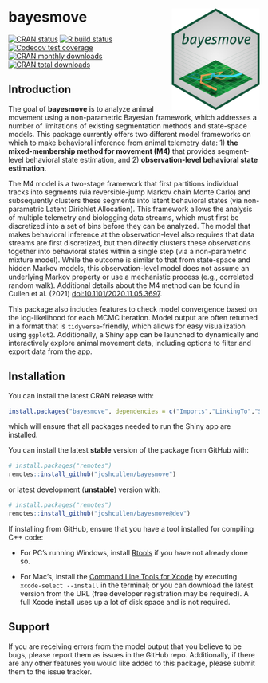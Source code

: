 
<!-- README.md is generated from README.Rmd. Please edit that file -->

# bayesmove <img src="man/figures/logo.png" align="right" width=35%  style="padding-left: 10px"/>

<!-- badges: start -->

[![CRAN
status](https://www.r-pkg.org/badges/version/bayesmove)](https://CRAN.R-project.org/package=bayesmove)
[![R build
status](https://github.com/joshcullen/bayesmove/workflows/R-CMD-check/badge.svg)](https://github.com/joshcullen/bayesmove/actions)
[![Codecov test
coverage](https://codecov.io/gh/joshcullen/bayesmove/branch/master/graph/badge.svg)](https://codecov.io/gh/joshcullen/bayesmove?branch=master)
[![CRAN monthly
downloads](https://cranlogs.r-pkg.org/badges/bayesmove)](https://CRAN.R-project.org/package=bayesmove)
[![CRAN total
downloads](https://cranlogs.r-pkg.org/badges/grand-total/bayesmove)](https://CRAN.R-project.org/package=bayesmove)
<!-- badges: end -->

## Introduction

The goal of **bayesmove** is to analyze animal movement using a
non-parametric Bayesian framework, which addresses a number of
limitations of existing segmentation methods and state-space models.
This package currently offers two different model frameworks on which to
make behavioral inference from animal telemetry data: 1) **the
mixed-membership method for movement (M4)** that provides segment-level
behavioral state estimation, and 2) **observation-level behavioral state
estimation**.

The M4 model is a two-stage framework that first partitions individual
tracks into segments (via reversible-jump Markov chain Monte Carlo) and
subsequently clusters these segments into latent behavioral states (via
non-parametric Latent Dirichlet Allocation). This framework allows the
analysis of multiple telemetry and biologging data streams, which must
first be discretized into a set of bins before they can be analyzed. The
model that makes behavioral inference at the observation-level also
requires that data streams are first discretized, but then directly
clusters these observations together into behavioral states within a
single step (via a non-parametric mixture model). While the outcome is
similar to that from state-space and hidden Markov models, this
observation-level model does not assume an underlying Markov property or
use a mechanistic process (e.g., correlated random walk). Additional
details about the M4 method can be found in Cullen et al. (2021)
[doi:10.1101/2020.11.05.3697](https://doi.org/10.1101/2020.11.05.369702).

This package also includes features to check model convergence based on
the log-likelihood for each MCMC iteration. Model output are often
returned in a format that is `tidyverse`-friendly, which allows for easy
visualization using `ggplot2`. Additionally, a Shiny app can be launched
to dynamically and interactively explore animal movement data, including
options to filter and export data from the app.

## Installation

You can install the latest CRAN release with:

``` r
install.packages("bayesmove", dependencies = c("Imports","LinkingTo","Suggests"))
```

which will ensure that all packages needed to run the Shiny app are
installed.

You can install the latest **stable** version of the package from GitHub
with:

``` r
# install.packages("remotes")
remotes::install_github("joshcullen/bayesmove")
```

or latest development (**unstable**) version with:

``` r
# install.packages("remotes")
remotes::install_github("joshcullen/bayesmove@dev")
```

If installing from GitHub, ensure that you have a tool installed for
compiling C++ code:

-   For PC’s running Windows, install
    [Rtools](https://cran.r-project.org/bin/windows/Rtools/) if you have
    not already done so.

-   For Mac’s, install the [Command Line Tools for
    Xcode](https://developer.apple.com/download/more/) by executing
    `xcode-select --install` in the terminal; or you can download the
    latest version from the URL (free developer registration may be
    required). A full Xcode install uses up a lot of disk space and is
    not required.

## Support

If you are receiving errors from the model output that you believe to be
bugs, please report them as issues in the GitHub repo. Additionally, if
there are any other features you would like added to this package,
please submit them to the issue tracker.
